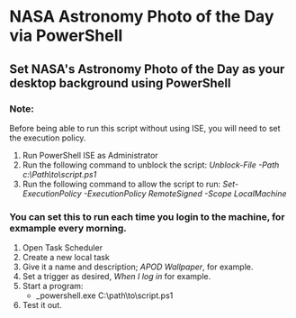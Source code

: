 # NASA Astronomy Photo of the Day via PowerShell
## Set NASA's Astronomy Photo of the Day as your desktop background using PowerShell

### Note: 
Before being able to run this script without using ISE, you will need to set the execution policy. 
1. Run PowerShell ISE as Administrator
2. Run the following command to unblock the script: _Unblock-File -Path c:\Path\to\script.ps1_
3. Run the following command to allow the script to run: _Set-ExecutionPolicy -ExecutionPolicy RemoteSigned -Scope LocalMachine_

### You can set this to run each time you login to the machine, for exmample every morning. 
1. Open Task Scheduler
2. Create a new local task
3. Give it a name and description; _APOD Wallpaper_, for example.
4. Set a trigger as desired, _When I log in_ for example.
5. Start a program: 
	- _powershell.exe C:\path\to\script.ps1
6. Test it out. 